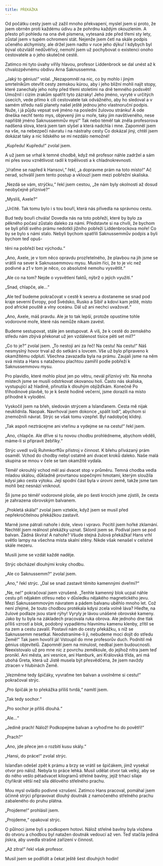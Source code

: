 ```yaml
---
title: PŘEKÁŽKA
---
```


Od počátku cesty jsem už zažil mnoho překvapení, myslel jsem si proto, že jsem obrněn proti každému údivu a že pohrdnu každým okouzlením. A přesto při pohledu na ona dvě písmena, vytesaná zde před třemi sty lety, zůstal jsem v tupém ochromení stát. Nejenže jsem četl na skále podpis učeného alchymisty, ale držel jsem nadto v ruce jeho dýku! I kdybych byl býval obzvlášť nedůvěřivý, nemohl jsem už pochybovat o existenci onoho cestovatele a o jeho skutečné cestě.

Zatímco mi tyto úvahy vířily hlavou, profesor Liddenbrock se dal unést až k chvalozpěvnému obdivu Arna Saknussemma.

„Jaký to génius!“ volal. „Nezapomněl na nic, co by mohlo i jiným smrtelníkům otevřít cesty zemskou kúrou, aby i jeho bližní mohli najít stopy, které zanechaly jeho nohy před třemi stoletími na dně temného podsvětí! Umožnil i cizím zrakům spatřit tyto zázraky! Jeho jméno, vyryté v určitých úsecích, vede přímo k cíli cestovatele tak odvážného, aby ho sledoval a v samém středu naší planety našel ještě jednou jeho vlastnoruční podpis. Nuže, i já půjdu vepsat své jméno na poslední žulovou stránku! A ode dneška nechť tento mys, objevený jím u moře, taky jím navštíveného, nese napříště jméno Saknussemmův mys!“ Tak nebo téměř tak zněla profesorova nadšená slova, která jsem tam slyšel a která nadchla i mne. Zapomněl jsem na vše, na nebezpečí návratu i na nástrahy cesty Co dokázal jiný, chtěl jsem dokázat taky a nic lidského se mi nezdálo nemožné!

„Kupředu! Kupředu!“ zvolal jsem.

A už jsem se vrhal k temné chodbě, když mě profesor náhle zadržel a sám mi přes svou vznětlivost radil k trpělivosti a k chladnokrevnosti.

„Vraťme se napřed k Hansovi,“ řekl, „a dopravme prám na toto místo!“ Ač nerad, schválil jsem tento postup a vklouzl jsem mezi pobřežní skaliska.

„Nezdá se vám, strýčku,“ řekl jsem cestou, „že nám byly okolnosti až dosud neobyčejně příznivé?“

„Myslíš, Axele?“

„Určitě. Tak tomu bylo i s tou bouří, která nás přivedla na správnou cestu.

Bud tedy bouři chvála! Dovedla nás na toto pobřeží, které by bylo za pěkného počasí zůstalo daleko za námi. Představte si na chvíli, že bychom se byli přídí svého prámu nedotkli jižního pobřeží Liddenbrockova moře! Co by se bylo s námi stalo. Nebyli bychom spatřili Saknussemmův podpis a byli bychom teď opuš-

těni na pobřeží bez východu.“

„Ano, Axele, je v tom něco opravdu prozřetelného, že plavbou na jih jsme se vrátili na sever k Saknussemmovu mysu. Musím říci, že to je víc než podivné a z1 v tom je něco, co absolutně nemohu vysvětlit.“

„Ale co na tom? Nejde o vysvětlení faktů, nýbrž o jejich využití.“

„Snad, chlapče, ale…“

„Ale teď budeme pokračovat v cestě k severu a dostaneme se snad pod kraje severní Evropy, pod Švédsko, Rusko a Sibiř a kdoví kam ještě, místo pod africké pouště a vlny oceánu. Dál už ani nechci uvažovat.“

„Ano, Axele, máš pravdu. Ale je to tak lepší, protože opustíme tohle vodorovné moře, které nás nemůže nikam zavést.

Budeme sestupovat, stále jen sestupovat. A víš, že k cestě do zemského středu nám zbývá překonat už jen vzdálenost tisíce pěti set mil?“

„Co to je?“ zvolal jsem. „To nestojí ani za řeč! Na cestu! Na cestu!“ Náš nesmyslný hovor trval až do setkání s lovcem. Vše už bylo připraveno k okamžitému odplutí. Všechna zavazadla byla na prámu. Zaujali jsme na něm svá místa a Hans s nataženou plachtou zamířil podle pobřeží k Saknussemmovu mysu.

Pro plavidlo, které mohlo plout jen po větru, nevál příznivý vítr. Na mnoha místech jsme se musili odstrkovat okovanou holí. Často nás skaliska, vystupující až hladině, přinutila k dlouhým objížďkám. Konečně Po tříhodinové plavbě, to je k šesté hodině večerní, jsme dorazili na místo příhodné k vylodění.

Vyskočil jsem na břeh, sledován strýcem a Islanďanem. Cesta mě nijak neuklidnila. Naopak. Navrhoval jsem dokonce „spálit lodi“, abychom si znemožnili návrat. Strýc se však tomu vzepřel. Byl nadobyčej klidný.

„Tak aspoň neztrácejme ani vteřinu a vydejme se na cestu!“ řekl jsem.

„Ano, chlapče. Ale dříve si tu novou chodbu prohlédneme, abychom věděli, máme-li si připravit žebříky.“

Strýc uvedl svůj Ruhmkorffův přístroj v činnost. K břehu přivázaný prám osaměl. Vchod do chodby nebyl ostatně ani dvacet kroků daleko. Naše malá skupina se mnou v čele se tam okamžitě vydala.

Téměř okrouhlý vchod měl asi dvacet stop v průměru. Temná chodba vedla mladou skálou, důkladně provrtanou sopečnými hmotami, kterým sloužila kdysi jako cesta výtoku. Její spodní část byla v úrovni země, takže jsme tam mohli bez nesnází vniknout.

Šli jsme po téměř vodorovné ploše, ale po šesti krocích jsme zjistili, že cesta je zahrazena obrovským balvanem.

„Prokletá skála!“ zvolal jsem vztekle, když jsem se musil před nepřekročitelnou překážkou zastavit.

Marně jsme pátrali nahoře i dole, vlevo i vpravo. Pocítil jsem hořké zklamání. Nechtěl jsem reálnost překážky uznat. Sklonil jsem se. Podíval jsem se pod balvan. Žádná škvíra! A nahoře? Všude stejná žulová překážka! Hans vrhl světlo lampy na všechna místa skalní stěny. Nikde však nenašel v celistvé skále mezeru.

Musili jsme se vzdát každé naděje.

Strýc obcházel dlouhými kroky chodbu.

„Ale co Saknussemm?“ zvolal jsem.

„Ano,“ řekl strýc. „Dal se snad zastavit těmito kamennými dveřmi?“

„Ne, ne!“ pokračoval jsem vzrušeně. „Tenhle kamenný blok ucpal náhle cestu při nějakém otřesu nebo v důsledku nějakého magnetického jevu. Mezi Saknussemmovým návratem a pádem balvanu uběhlo mnoho let. Což není zřejmé, že touto chodbou protékala kdysi zcela volně láva? Hleďte, na žulové podlaze jsou staré rýhy! Vyryly je lávou unášené obrovské kameny. Jako by tu byla na základech pracovala ruka obrova. Ale jednoho dne tlak příliš vzrostl a blok, podobný vypadlému hlavnímu kamenu klenby, zřítil se na zem a cestu zavalil. Postavil nám do cesty překážku, s níž se Saknussemm nesetkal. Neodstraníme-li ji, nebudeme moci dojít do středu Země!“ Tak jsem hovořil já! Vstoupil do mne profesorův duch. Podnítil mě génius objevitelů. Zapomněl jsem na minulost, nedbal jsem budoucnosti. Neexistovalo už pro mne nic z povrchu zeměkoule, do jejíhož nitra jsem teď pronikl. Ani města, ani vesnice, ani Hamburk, ani Královská třída, ani má ubohá Greta, která už Jistě musela být přesvědčena, že jsem navždy ztracen v hlubinách Země.

„Vezměme tedy špičáky, vyvraťme ten balvan a uvolněme si cestu!“ pokračoval strýc.

„Pro špičák je to překážka příliš tvrdá,“ namítl jsem.

„Tak tedy sochor.“

„Pro sochor je příliš dlouhá.“

„Ale…“

„Jedině prach! Nálož! Podkopejme balvan a vyhoďme ho do povětří!“

„Prach?“

„Ano, jde přece jen o rozbití kusu skály.“

„Hansi, do práce!“ zvolal strýc.

Islanďan odešel zpět k prámu a brzy se vrátil se špičákem, jímž vysekal otvor pro nálož. Nebyla to práce lehká. Musil udělat otvor tak velký, aby se do něho vešlo pětadvacet kilogramů střelné bavlny, jejíž trhací sílaje čtyřikrát větší než síla dělového střelného prachu.

Mou mysl ovládlo podivné vzrušení. Zatímco Hans pracoval, pomáhal jsem účinně strýci připravovat dlouhý doutnák z namočeného střelného prachu zabaleného do pruhu plátna.

„Projdeme!“ prohlásil jsem.

„Projdeme,“ opakoval strýc.

O půlnoci jsme byli s podkopem hotovi. Nálož střelné bavlny byla vložena do otvoru a chodbou byl natažen doutnák vedoucí až ven. Teď stačila jediná jiskra, aby uvedla strašné zařízení v činnost.

„Až zítra!“ řekl však profesor.

Musil jsem se podřídit a čekat ještě šest dlouhých hodin!
